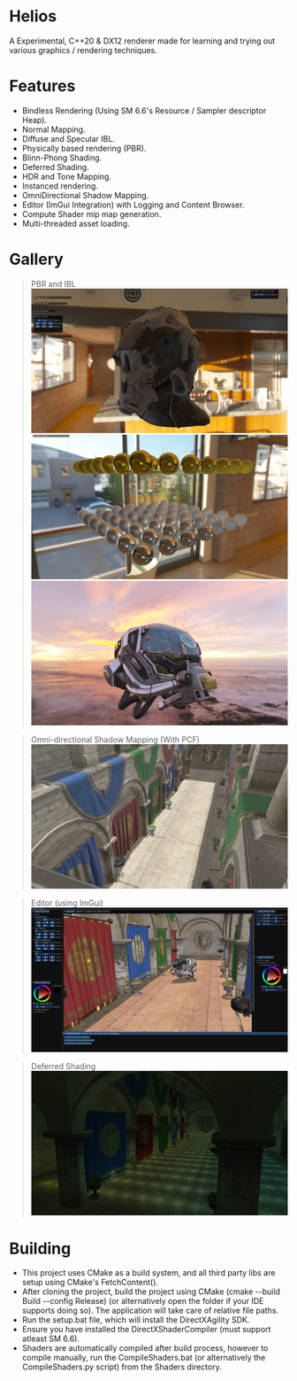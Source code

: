 # Helios

A Experimental, C++20 & DX12 renderer made for learning and trying out various graphics / rendering techniques.

# Features
* Bindless Rendering (Using SM 6.6's Resource / Sampler descriptor Heap).
* Normal Mapping.
* Diffuse and Specular IBL.
* Physically based rendering (PBR).
* Blinn-Phong Shading.
* Deferred Shading.
* HDR and Tone Mapping.
* Instanced rendering.
* OmniDirectional Shadow Mapping.
* Editor (ImGui Integration) with Logging and Content Browser.
* Compute Shader mip map generation.
* Multi-threaded asset loading.

# Gallery
> PBR and IBL
![](Assets/Screenshots/IBL1.png)
![](Assets/Screenshots/IBL2.png)
![](Assets/Screenshots/IBL3.png)

> Omni-directional Shadow Mapping (With PCF)
![](Assets/Screenshots/PCFShadows1.png)

> Editor (using ImGui)
![](Assets/Screenshots/Editor1.png)

> Deferred Shading
![](Assets/Screenshots/Deferred1.png)

# Building
+ This project uses CMake as a build system, and all third party libs are setup using CMake's FetchContent().
+ After cloning the project, build the project using CMake (cmake --build Build --config Release) (or alternatively open the folder if your IDE supports doing so). The application will take care of relative file paths.
+ Run the setup.bat file, which will install the DirectXAgility SDK. 
+ Ensure you have installed the DirectXShaderCompiler (must support atleast SM 6.6).
+ Shaders are automatically compiled after build process, however to compile manually, run the CompileShaders.bat (or alternatively the CompileShaders.py script) from the Shaders directory.

